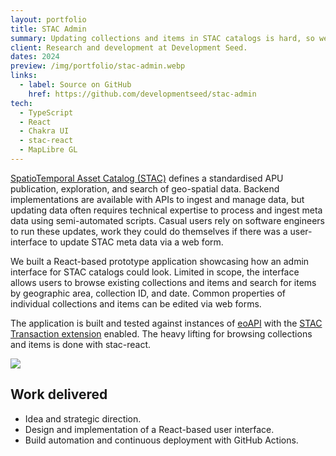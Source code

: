 ```yaml
---
layout: portfolio
title: STAC Admin
summary: Updating collections and items in STAC catalogs is hard, so we built a prototype admin interface.
client: Research and development at Development Seed.
dates: 2024
preview: /img/portfolio/stac-admin.webp
links:
  - label: Source on GitHub
    href: https://github.com/developmentseed/stac-admin
tech:
  - TypeScript
  - React
  - Chakra UI
  - stac-react
  - MapLibre GL
---
```


[SpatioTemporal Asset Catalog (STAC)](https://stacspec.org/en) defines a standardised APU publication, exploration, and search of geo-spatial data. Backend implementations are available with APIs to ingest and manage data, but updating data often requires technical expertise to process and ingest meta data using semi-automated scripts. Casual users rely on software engineers to run these updates, work they could do themselves if there was a user-interface to update STAC meta data via a web form.

We built a React-based prototype application showcasing how an admin interface for STAC catalogs could look. Limited in scope, the interface allows users to browse existing collections and items and search for items by geographic area, collection ID, and date. Common properties of individual collections and items can be edited via web forms.

The application is built and tested against instances of [eoAPI](https://eoapi.dev) with the [STAC Transaction extension](https://github.com/stac-api-extensions/transaction) enabled. The heavy lifting for browsing collections and items is done with stac-react.

<img src="/img/portfolio/stac-admin-screen.webp">

## Work delivered

- Idea and strategic direction.
- Design and implementation of a React-based user interface.
- Build automation and continuous deployment with GitHub Actions.
